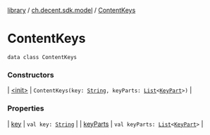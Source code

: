 [library](../../index.md) / [ch.decent.sdk.model](../index.md) / [ContentKeys](./index.md)

# ContentKeys

`data class ContentKeys`

### Constructors

| [&lt;init&gt;](-init-.md) | `ContentKeys(key: `[`String`](https://kotlinlang.org/api/latest/jvm/stdlib/kotlin/-string/index.html)`, keyParts: `[`List`](https://kotlinlang.org/api/latest/jvm/stdlib/kotlin.collections/-list/index.html)`<`[`KeyPart`](../-key-part/index.md)`>)` |

### Properties

| [key](key.md) | `val key: `[`String`](https://kotlinlang.org/api/latest/jvm/stdlib/kotlin/-string/index.html) |
| [keyParts](key-parts.md) | `val keyParts: `[`List`](https://kotlinlang.org/api/latest/jvm/stdlib/kotlin.collections/-list/index.html)`<`[`KeyPart`](../-key-part/index.md)`>` |

